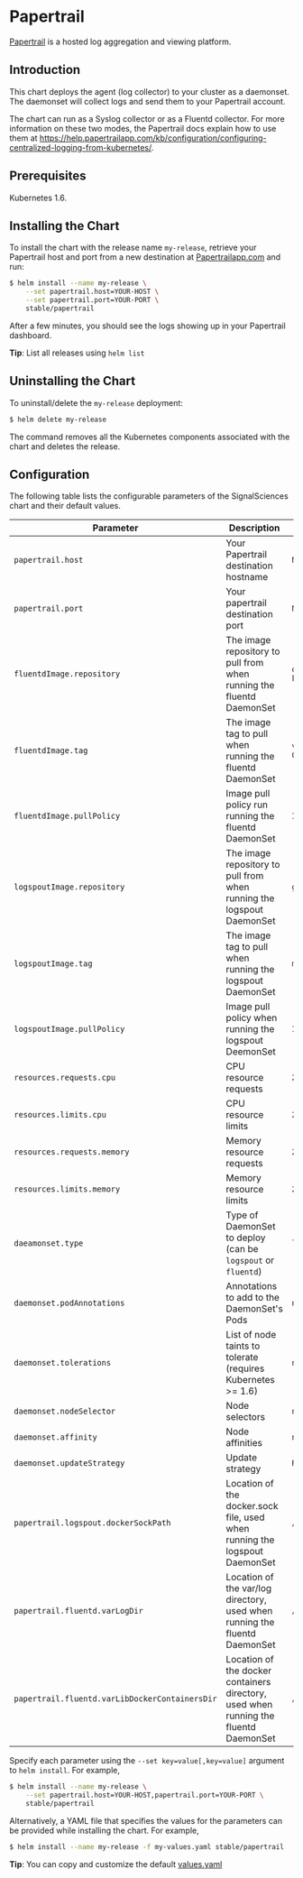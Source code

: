 # Papertrail

[Papertrail](https://papertrailapp.com) is a hosted log aggregation and viewing platform.

## Introduction

This chart deploys the agent (log collector) to your cluster as a daemonset. The daemonset will collect logs and send them to your Papertrail account.

The chart can run as a Syslog collector or as a Fluentd collector. For more information on these two modes, the Papertrail docs explain how to use them at https://help.papertrailapp.com/kb/configuration/configuring-centralized-logging-from-kubernetes/.

## Prerequisites

Kubernetes 1.6.

## Installing the Chart

To install the chart with the release name `my-release`, retrieve your Papertrail host and port from a new destination at [Papertrailapp.com](https://papertrailapp.com/account/destinations) and run:

```bash
$ helm install --name my-release \
    --set papertrail.host=YOUR-HOST \
    --set papertrail.port=YOUR-PORT \
    stable/papertrail
```

After a few minutes, you should see the logs showing up in your Papertrail dashboard.

**Tip**: List all releases using `helm list`

## Uninstalling the Chart

To uninstall/delete the `my-release` deployment:

```bash
$ helm delete my-release
```

The command removes all the Kubernetes components associated with the chart and deletes the release.

## Configuration

The following table lists the configurable parameters of the SignalSciences chart and their default values.

| Parameter                                      | Description                                                                          | Default                                 |
|------------------------------------------------|--------------------------------------------------------------------------------------|-----------------------------------------|
| `papertrail.host`                              | Your Papertrail destination hostname                                                 | `Nil`                                   |
| `papertrail.port`                              | Your papertrail destination port                                                     | `Nil`                                   |
| `fluentdImage.repository`                      | The image repository to pull from when running the fluentd DaemonSet                 | `quay.io/solarwinds/fluentd-kubernetes` |
| `fluentdImage.tag`                             | The image tag to pull when running the fluentd DaemonSet                             | `v1.2-debian-papertrail-0.2.6`          |
| `fluentdImage.pullPolicy`                      | Image pull policy run running the fluentd DaemonSet                                  | `IfNotPresent`                          |
| `logspoutImage.repository`                     | The image repository to pull from when running the logspout DaemonSet                | `gliderlabs/logspout`                   |
| `logspoutImage.tag`                            | The image tag to pull when running the logspout DaemonSet                            | `master`                                |
| `logspoutImage.pullPolicy`                     | Image pull policy when running the logspout DeemonSet                                | `IfNotPresent`                          |
| `resources.requests.cpu`                       | CPU resource requests                                                                | `200m`                                  |
| `resources.limits.cpu`                         | CPU resource limits                                                                  | `200m`                                  |
| `resources.requests.memory`                    | Memory resource requests                                                             | `256Mi`                                 |
| `resources.limits.memory`                      | Memory resource limits                                                               | `256Mi`                                 |
| `daeamonset.type`                              | Type of DaemonSet to deploy (can be `logspout` or `fluentd`)                         | `logspout`                              |
| `daemonset.podAnnotations`                     | Annotations to add to the DaemonSet's Pods                                           | `nil`                                   |
| `daemonset.tolerations`                        | List of node taints to tolerate (requires Kubernetes >= 1.6)                         | `nil`                                   |
| `daemonset.nodeSelector`                       | Node selectors                                                                       | `nil`                                   |
| `daemonset.affinity`                           | Node affinities                                                                      | `nil`                                   |
| `daemonset.updateStrategy`                     | Update strategy                                                                      | `RollingUpdate`                         |
| `papertrail.logspout.dockerSockPath`           | Location of the docker.sock file, used when running the logspout DaemonSet           | `/var/run/docker.sock`                  |
| `papertrail.fluentd.varLogDir`                 | Location of the var/log directory, used when running the fluentd DaemonSet           | `/var/log`                              |
| `papertrail.fluentd.varLibDockerContainersDir` | Location of the docker containers directory, used when running the fluentd DaemonSet | `/var/lib/docker/containers`            |

Specify each parameter using the `--set key=value[,key=value]` argument to `helm install`. For example,

```bash
$ helm install --name my-release \
    --set papertrail.host=YOUR-HOST,papertrail.port=YOUR-PORT \
    stable/papertrail
```

Alternatively, a YAML file that specifies the values for the parameters can be provided while installing the chart. For example,

```bash
$ helm install --name my-release -f my-values.yaml stable/papertrail
```

**Tip**: You can copy and customize the default [values.yaml](values.yaml)

